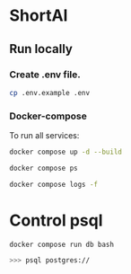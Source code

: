 # ShortAI

## Run locally

### Create .env file. 
```bash
cp .env.example .env
```

### Docker-compose

To run all services:
``` bash
docker compose up -d --build
```

``` bash
docker compose ps
```

``` bash
docker compose logs -f
```

# Control psql
``` bash
docker compose run db bash

>>> psql postgres://
```
